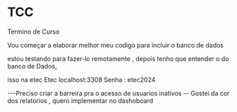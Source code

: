 # TCC
 Termino de Curso

 Vou começar a elaborar melhor meu codigo para incluir o banco de dados 

 estou testando para fazer-lo remotamente , depois tenho que entender o do banco de Dados, 
 

isso na etec 
Etec localhost:3308
Senha : etec2024



---Preciso criar a barreira pra o acesso de usuarios inativos
-- Gostei da cor dos relatorios , quero implementar no dashoboard